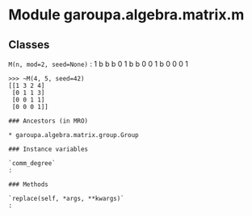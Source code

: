 Module garoupa.algebra.matrix.m
===============================

Classes
-------

`M(n, mod=2, seed=None)`
:   1 b b b
    0 1 b b
    0 0 1 b
    0 0 0 1
    
    >>> ~M(4, 5, seed=42)
    [[1 3 2 4]
     [0 1 1 3]
     [0 0 1 1]
     [0 0 0 1]]

    ### Ancestors (in MRO)

    * garoupa.algebra.matrix.group.Group

    ### Instance variables

    `comm_degree`
    :

    ### Methods

    `replace(self, *args, **kwargs)`
    :